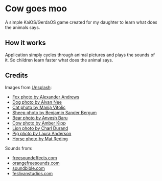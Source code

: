 # Cow goes moo
A simple KaiOS/GerdaOS game created for my daughter to learn what does the animals says.

## How it works
Application simply cycles through animal pictures and plays the sounds of it. So children learn faster what does the animal says.

## Credits

Images from [Unsplash](https://unsplash.com/):
- [Fox photo by Alexander Andrews](https://unsplash.com/photos/mEdKuPYJe1I)
- [Dog photo by Alvan Nee](https://unsplash.com/photos/eoqnr8ikwFE)
- [Cat photo by Manja Vitolic](https://unsplash.com/photos/gKXKBY-C-Dk)
- [Sheep photo by Benjamin Sander Bergum](https://unsplash.com/photos/Bpkdz8nkufU)
- [Bear photo by Anvesh Baru](https://unsplash.com/photos/2ZXrBR4ByAQ) 
- [Cow photo by Amber Kipp](https://unsplash.com/photos/Mm_D_kbvTUM)
- [Lion photo by Charl Durand](https://unsplash.com/photos/Sb7UlHaJGVk)
- [Pig photo by Laura Anderson](https://unsplash.com/photos/CP9GGy_LkIY)
- [Horse photo by Mat Reding](https://unsplash.com/photos/2s-_S0vAJJI)

Sounds from:
- [freesoundeffects.com](https://www.freesoundeffects.com)
- [orangefreesounds.com](http://www.orangefreesounds.com)
- [soundbible.com](https://www.soundbible.com)
- [fesliyanstudios.com](https://www.fesliyanstudios.com)